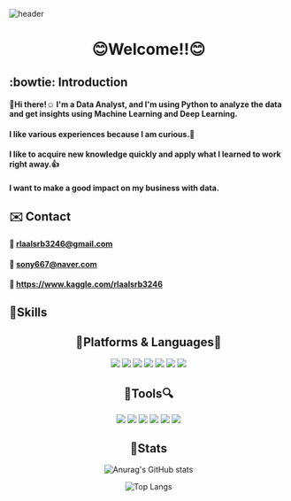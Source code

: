 ![header](https://capsule-render.vercel.app/api?type=slice&color=e6de96&height=250&section=header&text=MinkyuKim's%20GitHub&fontColor=808080&fontSize=70&descSize=20&animation=scaleIn)

<div align='center'>
  
# :blush:Welcome!!:blush:

</div>


## :bowtie: Introduction
#### 👋Hi there!:relaxed: I'm a Data Analyst, and I'm using Python to analyze the data and get insights using Machine Learning and Deep Learning.
#### I like various experiences because I am curious.:musical_note:
#### I like to acquire new knowledge quickly and apply what I learned to work right away.:thumbsup:
#### I want to make a good impact on my business with data.

## :envelope: Contact
#### :email: rlaalsrb3246@gmail.com
#### :email: sony667@naver.com
#### :key: https://www.kaggle.com/rlaalsrb3246

## :metal:Skills

<div align='center'>

## :pushpin:Platforms & Languages:pushpin:
<img src="https://img.shields.io/badge/Python-3776AB?style=flat&logo=Python&logoColor=white"> <img src="https://img.shields.io/badge/GitHub-181717?style=flat&logo=GitHub&logoColor=white"> <img src="https://img.shields.io/badge/Google Colab-F9AB00?style=flat&logo=Google Colab&logoColor=white"> <img src="https://img.shields.io/badge/Jupyter-F37626?style=flat&logo=Jupyter&logoColor=white"> <img src="https://img.shields.io/badge/Kaggle-20BEFF?style=flat&logo=Kaggle&logoColor=white"> <img src="https://img.shields.io/badge/Anaconda-44A833?style=flat&logo=Anaconda&logoColor=white"> <img src="https://img.shields.io/badge/Visual Studio-5C2D91?style=flat&logo=Visual Studio&logoColor=white">
</div>

<div align='center'>

## :wrench:Tools:mag:
<img src="https://img.shields.io/badge/Tensorflow-FF6F00?style=flat&logo=Tensorflow&logoColor=white"> <img src="https://img.shields.io/badge/Keras-D00000?style=flat&logo=Keras&logoColor=white"> <img src="https://img.shields.io/badge/Numpy-013243?style=flat&logo=Numpy&logoColor=white"> <img src="https://img.shields.io/badge/Pandas-150458?style=flat&logo=Pandas&logoColor=white"> <img src="https://img.shields.io/badge/Scipy-8CAAE6?style=flat&logo=Scipy&logoColor=white"> <img src="https://img.shields.io/badge/scikit-learn-F7931E?style=flat&logo=scikit-learn&logoColor=white">
</div>

<div align='center'>

  ## :bookmark:Stats
  ![Anurag's GitHub stats](https://github-readme-stats.vercel.app/api?username=Mifekmk&show_icons=true&theme=moltack)
  
  ![Top Langs](https://github-readme-stats.vercel.app/api/top-langs/?username=Mifekmk&layout=compact&theme=moltack)
  
  </div>


<!--
**Mifekmk/Mifekmk** is a ✨ _special_ ✨ repository because its `README.md` (this file) appears on your GitHub profile.

Here are some ideas to get you started:

- 🔭 I’m currently working on ...
- 🌱 I’m currently learning ...
- 👯 I’m looking to collaborate on ...
- 🤔 I’m looking for help with ...
- 💬 Ask me about ...
- 📫 How to reach me: ...
- 😄 Pronouns: ...
- ⚡ Fun fact: ...
-->
